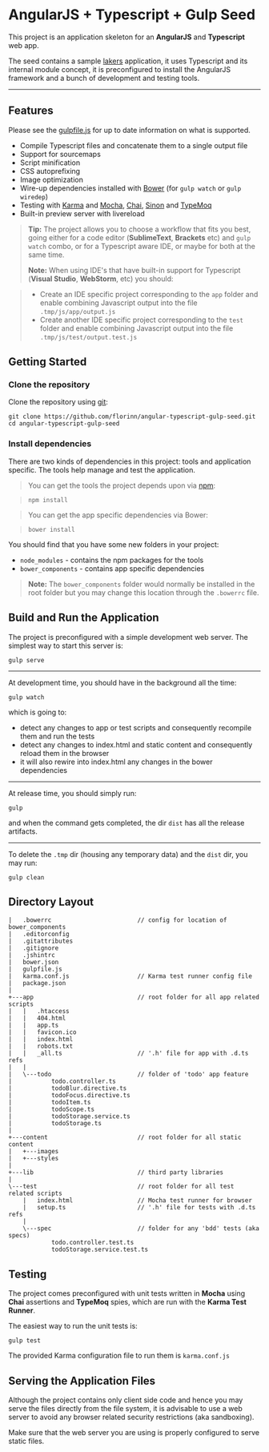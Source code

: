 AngularJS + Typescript + Gulp Seed
===================


This project is an application skeleton for an **AngularJS** and **Typescript** web app.

The seed contains a sample [lakers](https://github.com/tastejs/todomvc/tree/gh-pages/examples/typescript-angular) application, it uses Typescript and its internal module concept, it is preconfigured to install the AngularJS framework and a bunch of development and testing tools.

----------


Features
-------------

Please see the [gulpfile.js](https://github.com/florinn/angular-typescript-gulp-seed/blob/master/gulpfile.js) for up to date information on what is supported.

* Compile Typescript files and concatenate them to a single output file
* Support for sourcemaps
* Script minification
* CSS autoprefixing
* Image optimization
* Wire-up dependencies installed with [Bower](http://bower.io/) (for `gulp watch` or `gulp wiredep`)
* Testing with [Karma](http://karma-runner.github.io/) and [Mocha](http://mochajs.org/), [Chai](http://chaijs.com/), [Sinon](http://sinonjs.org/) and [TypeMoq](https://github.com/florinn/typemoq)
* Built-in preview server with livereload

> **Tip:** The project allows you to choose a workflow that fits you best, going either for a code editor (**SublimeText**, **Brackets** etc) and `gulp watch` combo, or for a Typescript aware IDE, or maybe for both at the same time.
>
> **Note:** When using IDE's that have built-in support for Typescript (**Visual Studio**, **WebStorm**, etc) you should: 

> - Create an IDE specific project corresponding to the `app` folder and enable combining Javascript output into the file `.tmp/js/app/output.js`
> - Create another IDE specific project corresponding to the `test` folder and enable combining Javascript output into the file `.tmp/js/test/output.test.js`


Getting Started
-------------

### Clone the repository

Clone the repository using [git](http://git-scm.com/):

```
git clone https://github.com/florinn/angular-typescript-gulp-seed.git
cd angular-typescript-gulp-seed
```

### Install dependencies

There are two kinds of dependencies in this project: tools and application specific. The tools help manage and test the application.

> You can get the tools the project depends upon via [npm](https://www.npmjs.org/):

> ``` 
> npm install
> ```

> You can get the app specific dependencies via Bower:

> ```
> bower install
> ```

You should find that you have some new folders in your project:

* `node_modules` - contains the npm packages for the tools
* `bower_components` - contains app specific dependencies

> **Note:** The `bower_components` folder would normally be installed in the root folder but you may change this location through the `.bowerrc` file.


Build and Run the Application
-------------

The project is preconfigured with a simple development web server. The simplest way to start this server is:

```
gulp serve
```

----------

At development time, you should have in the background all the time:

```
gulp watch
```

which is going to:

* detect any changes to app or test scripts and consequently recompile them and run the tests
* detect any changes to index.html and static content and consequently reload them in the browser
* it will also rewire into index.html any changes in the bower dependencies

----------

At release time, you should simply run:

```
gulp
```

and when the command gets completed, the dir `dist` has all the release artifacts.

----------

To delete the `.tmp` dir (housing any temporary data) and the `dist` dir, you may run:

```
gulp clean
```


Directory Layout
-------------

```
|   .bowerrc                        // config for location of bower_components
|   .editorconfig
|   .gitattributes
|   .gitignore
|   .jshintrc
|   bower.json
|   gulpfile.js
|   karma.conf.js                   // Karma test runner config file
|   package.json
|   
+---app                             // root folder for all app related scripts
|   |   .htaccess
|   |   404.html
|   |   app.ts
|   |   favicon.ico
|   |   index.html
|   |   robots.txt
|   |   _all.ts                     // '.h' file for app with .d.ts refs
|   |   
|   \---todo                        // folder of 'todo' app feature
|           todo.controller.ts
|           todoBlur.directive.ts
|           todoFocus.directive.ts
|           todoItem.ts
|           todoScope.ts
|           todoStorage.service.ts
|           todoStorage.ts
|           
+---content                         // root folder for all static content
|   +---images
|   +---styles
|   
+---lib                             // third party libraries
|        
\---test                            // root folder for all test related scripts
    |   index.html                  // Mocha test runner for browser
    |   setup.ts                    // '.h' file for tests with .d.ts refs
    |   
    \---spec                        // folder for any 'bdd' tests (aka specs)
            todo.controller.test.ts
            todoStorage.service.test.ts         
```


Testing
-------------

The project comes preconfigured with unit tests written in **Mocha** using **Chai** assertions and **TypeMoq** spies, which are run with the **Karma Test Runner**.

The easiest way to run the unit tests is:

```
gulp test
```

The provided Karma configuration file to run them is `karma.conf.js`


Serving the Application Files
-------------

Although the project contains only client side code and hence you may serve the files directly from the file system, it is advisable to use a web server to avoid any browser related security restrictions (aka sandboxing).

Make sure that the web server you are using is properly configured to serve static files.

